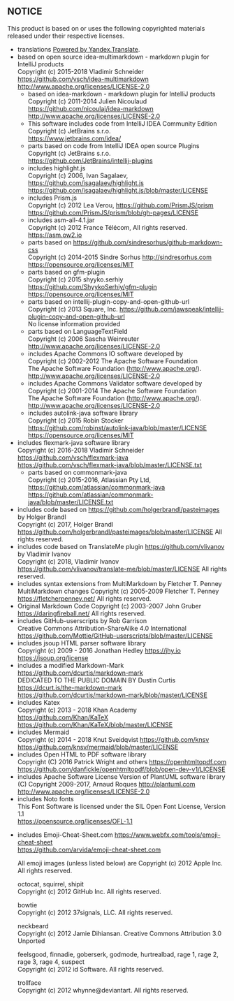 NOTICE
------

This product is based on or uses the following copyrighted materials released under their
respective licenses.

* translations [Powered by Yandex.Translate](http://translate.yandex.com/).
* based on open source idea-multimarkdown - markdown plugin for IntelliJ products  
  Copyright (c) 2015-2018 Vladimir Schneider <https://github.com/vsch/idea-multimarkdown>  
  <http://www.apache.org/licenses/LICENSE-2.0>
  * based on idea-markdown - markdown plugin for IntelliJ products  
    Copyright (c) 2011-2014 Julien Nicoulaud <https://github.com/nicoulaj/idea-markdown>  
    <http://www.apache.org/licenses/LICENSE-2.0>
  * This software includes code from IntelliJ IDEA Community Edition  
    Copyright (c) JetBrains s.r.o.  
    https://www.jetbrains.com/idea/
  * parts based on code from IntelliJ IDEA open source Plugins  
    Copyright (c) JetBrains s.r.o.  
    https://github.com/JetBrains/intellij-plugins
  * includes highlight.js  
    Copyright (c) 2006, Ivan Sagalaev, <https://github.com/isagalaev/highlight.js>  
    <https://github.com/isagalaev/highlight.js/blob/master/LICENSE>
  * includes Prism.js  
    Copyright (c) 2012 Lea Verou, <https://github.com/PrismJS/prism>  
    <https://github.com/PrismJS/prism/blob/gh-pages/LICENSE>
  * includes asm-all-4.1.jar  
    Copyright (c) 2012 France Télécom, All rights reserved.  
    <https://asm.ow2.io>
  * parts based on https://github.com/sindresorhus/github-markdown-css  
    Copyright (c) 2014-2015 Sindre Sorhus <http://sindresorhus.com>  
    <https://opensource.org/licenses/MIT>
  * parts based on gfm-plugin  
    Copyright (c) 2015 shyyko.serhiy <https://github.com/ShyykoSerhiy/gfm-plugin>  
    <https://opensource.org/licenses/MIT>
  * parts based on intellij-plugin-copy-and-open-github-url  
    Copyright (c) 2013 Square, Inc.
    <https://github.com/jawspeak/intellij-plugin-copy-and-open-github-url>  
    No license information provided
  * parts based on LanguageTextField  
    Copyright (c) 2006 Sascha Weinreuter  
    <http://www.apache.org/licenses/LICENSE-2.0>
  * includes Apache Commons IO software developed by  
    Copyright (c) 2002-2012 The Apache Software Foundation  
    The Apache Software Foundation (http://www.apache.org/).  
    <http://www.apache.org/licenses/LICENSE-2.0>
  * includes Apache Commons Validator software developed by  
    Copyright (c) 2001-2014 The Apache Software Foundation  
    The Apache Software Foundation (http://www.apache.org/).  
    <http://www.apache.org/licenses/LICENSE-2.0>
  * includes autolink-java software library  
    Copyright (c) 2015 Robin Stocker
    <https://github.com/robinst/autolink-java/blob/master/LICENSE>  
    <https://opensource.org/licenses/MIT>
* includes flexmark-java software library  
  Copyright (c) 2016-2018 Vladimir Schneider <https://github.com/vsch/flexmark-java>  
  <https://github.com/vsch/flexmark-java/blob/master/LICENSE.txt>
  * parts based on commonmark-java  
    Copyright (c) 2015-2016, Atlassian Pty Ltd, <https://github.com/atlassian/commonmark-java>  
    <https://github.com/atlassian/commonmark-java/blob/master/LICENSE.txt>
* includes code based on <https://github.com/holgerbrandl/pasteimages> by Holger Brandl  
  Copyright (c) 2017, Holger Brandl  
  <https://github.com/holgerbrandl/pasteimages/blob/master/LICENSE> All rights reserved.
* includes code based on TranslateMe plugin <https://github.com/vlivanov> by Vladimir Ivanov  
  Copyright (c) 2018, Vladimir Ivanov  
  <https://github.com/vlivanov/translate-me/blob/master/LICENSE> All rights reserved.
* includes syntax extensions from MultiMarkdown by Fletcher T. Penney  
  MultiMarkdown changes Copyright (c) 2005-2009 Fletcher T. Penney  
  <https://fletcherpenney.net/> All rights reserved.
* Original Markdown Code Copyright (c) 2003-2007 John Gruber  
  <https://daringfireball.net/> All rights reserved.
* includes GitHub-userscripts by Rob Garrison  
  Creative Commons Attribution-ShareAlike 4.0 International  
  <https://github.com/Mottie/GitHub-userscripts/blob/master/LICENSE>
* includes jsoup HTML parser software library  
  Copyright (c) 2009 - 2016 Jonathan Hedley <https://jhy.io>  
  <https://jsoup.org/license>
* includes a modified Markdown-Mark <https://github.com/dcurtis/markdown-mark>  
  DEDICATED TO THE PUBLIC DOMAIN BY Dustin Curtis <https://dcurt.is/the-markdown-mark>  
  <https://github.com/dcurtis/markdown-mark/blob/master/LICENSE>
* includes Katex  
  Copyright (c) 2013 - 2018 Khan Academy <https://github.com/Khan/KaTeX>  
  <https://github.com/Khan/KaTeX/blob/master/LICENSE>
* includes Mermaid  
  Copyright (c) 2014 - 2018 Knut Sveidqvist <https://github.com/knsv>  
  <https://github.com/knsv/mermaid/blob/master/LICENSE>
* includes Open HTML to PDF software library  
  Copyright (C) 2016 Patrick Wright and others <https://openhtmltopdf.com>  
  <https://github.com/danfickle/openhtmltopdf/blob/open-dev-v1/LICENSE>
* includes Apache Software License Version of PlantUML software library  
  (C) Copyright 2009-2017, Arnaud Roques <http://plantuml.com>  
  <http://www.apache.org/licenses/LICENSE-2.0>
* includes Noto fonts  
  This Font Software is licensed under the SIL Open Font License, Version 1.1  
  <https://opensource.org/licenses/OFL-1.1>
<!--
* includes JLaTeXMath software library  
  Copyright (C) 2009-2011 DENIZET Calixte  
  Copyright (C) Kris Coolsaet  
  Copyright (C) Nico Van Cleemput  
  Copyright (C) Kurt Vermeulen  
  Copyright 2004-2007 Universiteit Gent  <https://github.com/opencollab/jlatexmath>  
  <https://github.com/opencollab/jlatexmath/blob/master/LICENSE>
-->
* includes Emoji-Cheat-Sheet.com <https://www.webfx.com/tools/emoji-cheat-sheet>  
  <https://github.com/arvida/emoji-cheat-sheet.com>

  All emoji images (unless listed below) are Copyright (c) 2012 Apple Inc. All rights
  reserved.

  octocat, squirrel, shipit  
  Copyright (c) 2012 GitHub Inc. All rights reserved.

  bowtie  
  Copyright (c) 2012 37signals, LLC. All rights reserved.

  neckbeard  
  Copyright (c) 2012 Jamie Dihiansan. Creative Commons Attribution 3.0 Unported

  feelsgood, finnadie, goberserk, godmode, hurtrealbad, rage 1, rage 2, rage 3, rage 4,
  suspect  
  Copyright (c) 2012 id Software. All rights reserved.

  trollface  
  Copyright (c) 2012 whynne@deviantart. All rights reserved.

